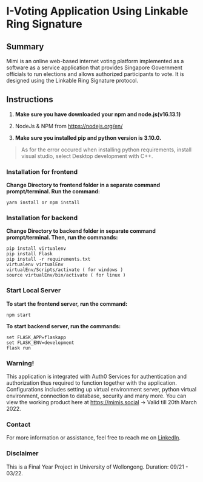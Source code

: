 # I-Voting Application Using Linkable Ring Signature

## Summary
Mimi is an online web-based internet voting platform implemented as a software as a service application that 
provides Singapore Government officials to run elections and allows authorized participants to vote. 
It is designed using the Linkable Ring Signature protocol.


## Instructions
1. **Make sure you have downloaded your npm and node.js(v16.13.1)**

2. NodeJs & NPM from https://nodejs.org/en/

3. **Make sure you installed pip and python version is 3.10.0.**
  >As for the error occured when installing python requirements, install visual studio, select Desktop development with C++.


### Installation for frontend
**Change Directory to frontend folder in a separate command prompt/terminal. Run the command:**
```
yarn install or npm install
```

### Installation for backend
**Change Directory to backend folder in separate command prompt/terminal. Then, run the commands:**
```
pip install virtualenv
pip install Flask
pip install -r requirements.txt
virtualenv virtualEnv
virtualEnv/Scripts/activate ( for windows )
source virtualEnv/bin/activate ( for linux )
```

### Start Local Server
**To start the frontend server, run the command:**
```
npm start
```
**To start backend server, run the commands:**
```
set FLASK_APP=flaskapp
set FLASK_ENV=development
flask run
```


### Warning!
This application is integrated with Auth0 Services for authentication and authorization thus required to function together with the application. Configurations includes setting up virtual environment server, python virtual environment, connection to database, security and many more.
You can view the working product here at https://mimis.social -> Valid till 20th March 2022.

### Contact
For more information or assistance, feel free to reach me on [LinkedIn](https://www.linkedin.com/in/wenhangoh/).

### Disclaimer
This is a Final Year Project in University of Wollongong. Duration: 09/21 - 03/22.
